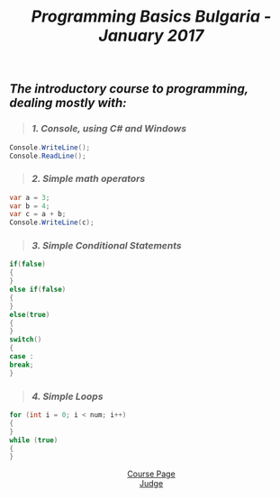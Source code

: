 <h1 align="center"><em>Programming Basics Bulgaria - January 2017</em></h1>
 
<br />

 ## *The introductory course to programming, dealing mostly with:*
>  ### *1. Console, using C# and Windows*
 ```C#
 Console.WriteLine();
 Console.ReadLine();
 ```
> ### *2. Simple math operators*
 ```C#
 var a = 3;
 var b = 4;
 var c = a + b;
 Console.WriteLine(c);
 ```
> ### *3. Simple Conditional Statements*
 ```C#
 if(false)
 {
 }
 else if(false)
 {
 }
 else(true)
 {
 }
 switch()
 {
 case :
 break;
 }
 ```
> ### *4. Simple Loops*
 ```C#
 for (int i = 0; i < num; i++) 
 {
 }
 while (true)
 {
 }
 ```
<p align="center">
<a href="https://softuni.bg/trainings/1560/programming-basics-bulgaria-january-2017">Course Page</a> <br />
<a href="https://judge.softuni.bg/Contests#!/List/ByCategory/37/Programming-Basics-Exercises">Judge</a>
<p>

